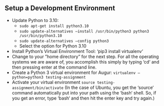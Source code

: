 ## Setup a Development Environment
-  Update Python to 3.10:
   - `sudo apt-get install python3.10`
   - `sudo update-alternatives –install /usr/bin/python3 python3 /usr/bin/python3.10`
   - `sudo update-alternatives –config python3`
   - Select the option for Python 3.10
- Install Python’s Virtual Environment Tool: ‘pip3 install virtualenv‘
-  Change to your ”home directory” for the next step. For all the operating systems we are
aware of, you accomplish this simply by typing ‘cd‘ and then pressing enter at the command
line.
- Create a Python 3 virtual environment for Augur: `virtualenv –python=python3 testing-assignment`
- Activate your virtual environment `source testing-assignment/bin/activate` (In the case of Ubuntu,
you get the ‘source‘ command automatically put into your path using the ‘bash‘ shell. So, if
you get an error, type ‘bash‘ and then hit the enter key and try again.)

